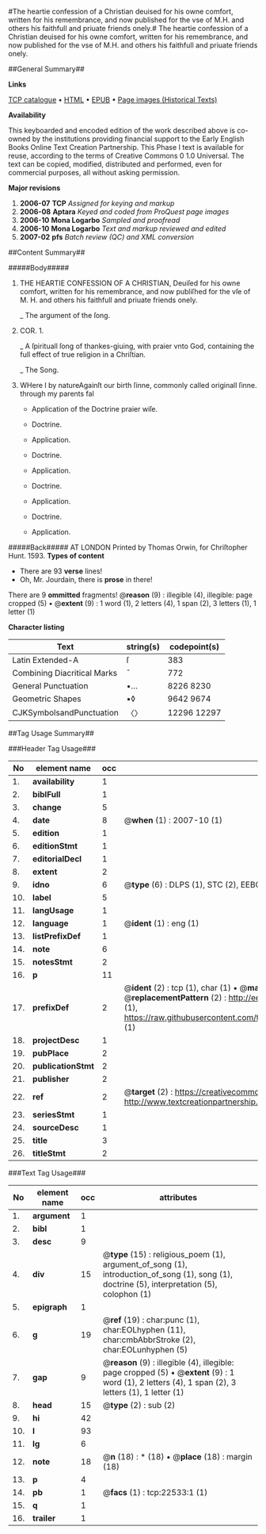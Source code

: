 #The heartie confession of a Christian deuised for his owne comfort, written for his remembrance, and now published for the vse of M.H. and others his faithfull and priuate friends onely.#
The heartie confession of a Christian deuised for his owne comfort, written for his remembrance, and now published for the vse of M.H. and others his faithfull and priuate friends onely.

##General Summary##

**Links**

[TCP catalogue](http://www.ota.ox.ac.uk/tcp/)  • 
[HTML](http://tei.it.ox.ac.uk/tcp/Texts-HTML/free/A18/A18638.html)  • 
[EPUB](http://tei.it.ox.ac.uk/tcp/Texts-EPUB/free/A18/A18638.epub) • 
[Page images (Historical Texts)](https://data.historicaltexts.jisc.ac.uk/view?pubId=eebo-99856891e&pageId=eebo-99856891e-22533-1)

**Availability**

This keyboarded and encoded edition of the
	       work described above is co-owned by the institutions
	       providing financial support to the Early English Books
	       Online Text Creation Partnership. This Phase I text is
	       available for reuse, according to the terms of Creative
	       Commons 0 1.0 Universal. The text can be copied,
	       modified, distributed and performed, even for
	       commercial purposes, all without asking permission.

**Major revisions**

1. __2006-07__ __TCP__ *Assigned for keying and markup*
1. __2006-08__ __Aptara__ *Keyed and coded from ProQuest page images*
1. __2006-10__ __Mona Logarbo__ *Sampled and proofread*
1. __2006-10__ __Mona Logarbo__ *Text and markup reviewed and edited*
1. __2007-02__ __pfs__ *Batch review (QC) and XML conversion*

##Content Summary##

#####Body#####

1. THE HEARTIE CONFESSION OF A CHRISTIAN,
Deuiſed for his owne comfort, written for his remembrance, and now publiſhed
for the vſe of M. H. and others his faithfull and priuate friends onely.

    _ The argument of the ſong.
1. COR. 1.

    _ A ſpirituall ſong of thankes-giuing,
with praier vnto God, containing the full
effect of true religion in a
Chriſtian.

    _ The Song.
1. WHere I by natureAgainſt our birth ſinne, commonly called originall ſinne. through my parents fal
      * Application of the Doctrine
praier wiſe.

      * Doctrine.

      * Application.

      * Doctrine.

      * Application.

      * Doctrine.

      * Application.

      * Doctrine.

      * Application.

#####Back#####
AT LONDON
Printed by Thomas Orwin, for Chriſtopher
Hunt. 1593.
**Types of content**

  * There are 93 **verse** lines!
  * Oh, Mr. Jourdain, there is **prose** in there!

There are 9 **ommitted** fragments! 
 @__reason__ (9) : illegible (4), illegible: page cropped (5)  •  @__extent__ (9) : 1 word (1), 2 letters (4), 1 span (2), 3 letters (1), 1 letter (1)

**Character listing**


|Text|string(s)|codepoint(s)|
|---|---|---|
|Latin Extended-A|ſ|383|
|Combining             Diacritical Marks|̄|772|
|General Punctuation|•…|8226 8230|
|Geometric Shapes|▪◊|9642 9674|
|CJKSymbolsandPunctuation|〈〉|12296 12297|

##Tag Usage Summary##

###Header Tag Usage###

|No|element name|occ|attributes|
|---|---|---|---|
|1.|__availability__|1||
|2.|__biblFull__|1||
|3.|__change__|5||
|4.|__date__|8| @__when__ (1) : 2007-10 (1)|
|5.|__edition__|1||
|6.|__editionStmt__|1||
|7.|__editorialDecl__|1||
|8.|__extent__|2||
|9.|__idno__|6| @__type__ (6) : DLPS (1), STC (2), EEBO-CITATION (1), PROQUEST (1), VID (1)|
|10.|__label__|5||
|11.|__langUsage__|1||
|12.|__language__|1| @__ident__ (1) : eng (1)|
|13.|__listPrefixDef__|1||
|14.|__note__|6||
|15.|__notesStmt__|2||
|16.|__p__|11||
|17.|__prefixDef__|2| @__ident__ (2) : tcp (1), char (1)  •  @__matchPattern__ (2) : ([0-9\-]+):([0-9IVX]+) (1), (.+) (1)  •  @__replacementPattern__ (2) : http://eebo.chadwyck.com/downloadtiff?vid=$1&page=$2 (1), https://raw.githubusercontent.com/textcreationpartnership/Texts/master/tcpchars.xml#$1 (1)|
|18.|__projectDesc__|1||
|19.|__pubPlace__|2||
|20.|__publicationStmt__|2||
|21.|__publisher__|2||
|22.|__ref__|2| @__target__ (2) : https://creativecommons.org/publicdomain/zero/1.0/ (1), http://www.textcreationpartnership.org/docs/. (1)|
|23.|__seriesStmt__|1||
|24.|__sourceDesc__|1||
|25.|__title__|3||
|26.|__titleStmt__|2||


###Text Tag Usage###

|No|element name|occ|attributes|
|---|---|---|---|
|1.|__argument__|1||
|2.|__bibl__|1||
|3.|__desc__|9||
|4.|__div__|15| @__type__ (15) : religious_poem (1), argument_of_song (1), introduction_of_song (1), song (1), doctrine (5), interpretation (5), colophon (1)|
|5.|__epigraph__|1||
|6.|__g__|19| @__ref__ (19) : char:punc (1), char:EOLhyphen (11), char:cmbAbbrStroke (2), char:EOLunhyphen (5)|
|7.|__gap__|9| @__reason__ (9) : illegible (4), illegible: page cropped (5)  •  @__extent__ (9) : 1 word (1), 2 letters (4), 1 span (2), 3 letters (1), 1 letter (1)|
|8.|__head__|15| @__type__ (2) : sub (2)|
|9.|__hi__|42||
|10.|__l__|93||
|11.|__lg__|6||
|12.|__note__|18| @__n__ (18) : * (18)  •  @__place__ (18) : margin (18)|
|13.|__p__|4||
|14.|__pb__|1| @__facs__ (1) : tcp:22533:1 (1)|
|15.|__q__|1||
|16.|__trailer__|1||
